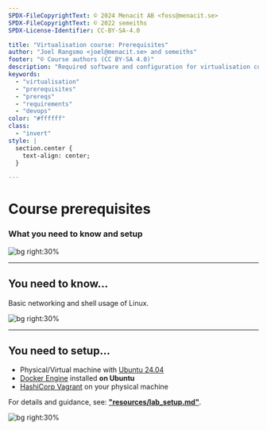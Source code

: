 ```yaml
---
SPDX-FileCopyrightText: © 2024 Menacit AB <foss@menacit.se>
SPDX-FileCopyrightText: © 2022 semeiths
SPDX-License-Identifier: CC-BY-SA-4.0

title: "Virtualisation course: Prerequisites"
author: "Joel Rangsmo <joel@menacit.se> and semeiths"
footer: "© Course authors (CC BY-SA 4.0)"
description: "Required software and configuration for virtualisation course"
keywords:
  - "virtualisation"
  - "prerequisites"
  - "prereqs"
  - "requirements"
  - "devops"
color: "#ffffff"
class:
  - "invert"
style: |
  section.center {
    text-align: center;
  }

---
```

<!-- _footer: "%ATTRIBUTION_PREFIX% Gytis B (CC BY-SA 2.0)" -->
# Course prerequisites
### What you need to know and setup

![bg right:30%](images/02-vechicle_graveyard.jpg)

---
<!-- _footer: "%ATTRIBUTION_PREFIX% Thierry Ehrmann (CC BY 2.0)" -->
## You need to know...
Basic networking and shell usage of Linux.

![bg right:30%](images/02-man_thinking.jpg)

<!--
- Participants need to know basic ethernet and IP networking to understand some concepts and labs.

- Being somewhat comfortable in the Linux shell is a requirement. Some of the things we'll cover
can't be done through a GUI.

- When covering OS virtualisation we'll also dig a bit deep down into Linux internals. You don't
need to be an expert but knowing what kernel space and user space is will surely help.
-->

---
<!-- _footer: "%ATTRIBUTION_PREFIX% Kristina Hoeppner (CC BY-SA 2.0)" -->
## You need to setup...
- Physical/Virtual machine with [Ubuntu 24.04](https://ubuntu.com/download/server)
- [Docker Engine](https://docs.docker.com/engine/install/ubuntu/) installed **on Ubuntu**
- [HashiCorp Vagrant](https://developer.hashicorp.com/vagrant/downloads) on your physical machine
  
For details and guidance, see:
[**"resources/lab\_setup.md"**](%RESOURCES_DIRECTORY%/lab_setup.md).

![bg right:30%](images/02-llama.jpg)

<!--
- We'll need some software and a lab environments for the course

- Ubuntu will be used in most demos and labs.

- For now, just make sure that the software is installed and seem to be working.

- Check out the presentation links: I will however not provide a step-by-step guide, you won't get
it in real life.
-->
